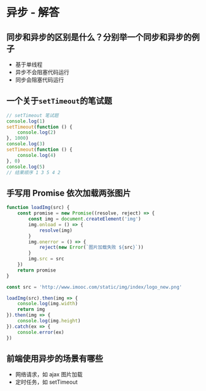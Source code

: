 # 异步 - 解答

## 同步和异步的区别是什么？分别举一个同步和异步的例子

- 基于单线程
- 异步不会阻塞代码运行
- 同步会阻塞代码运行

## 一个关于`setTimeout`的笔试题

```javascript
// setTimeout 笔试题
console.log(1)
setTimeout(function () {
    console.log(2)
}, 1000)
console.log(3)
setTimeout(function () {
    console.log(4)
}, 0)
console.log(5)
// 结果顺序 1 3 5 4 2
```

## 手写用 Promise 依次加载两张图片

```js
function loadImg(src) {
    const promise = new Promise((resolve, reject) => {
        const img = document.createElement('img')
        img.onload = () => {
            resolve(img)
        }
        img.onerror = () => {
            reject(new Error(`图片加载失败 ${src}`))
        }
        img.src = src
    })
    return promise
}

const src = 'http://www.imooc.com/static/img/index/logo_new.png'

loadImg(src).then(img => {
    console.log(img.width)
    return img
}).then(img => {
    console.log(img.height)
}).catch(ex => {
    console.error(ex)
})
```

## 前端使用异步的场景有哪些

- 网络请求，如 ajax 图片加载
- 定时任务，如 setTimeout
